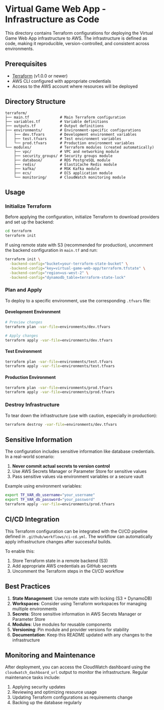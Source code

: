 # Virtual Game Web App - Infrastructure as Code

This directory contains Terraform configurations for deploying the Virtual Game Web App infrastructure to AWS. The infrastructure is defined as code, making it reproducible, version-controlled, and consistent across environments.

## Prerequisites

- [Terraform](https://www.terraform.io/downloads.html) (v1.0.0 or newer)
- AWS CLI configured with appropriate credentials
- Access to the AWS account where resources will be deployed

## Directory Structure

```
terraform/
├── main.tf              # Main Terraform configuration
├── variables.tf         # Variable definitions
├── outputs.tf           # Output definitions
├── environments/        # Environment-specific configurations
│   ├── dev.tfvars       # Development environment variables
│   ├── test.tfvars      # Test environment variables
│   └── prod.tfvars      # Production environment variables
└── modules/             # Terraform modules (created automatically)
    ├── vpc/             # VPC and networking module
    ├── security_groups/ # Security groups module
    ├── database/        # RDS PostgreSQL module
    ├── redis/           # ElastiCache Redis module
    ├── kafka/           # MSK Kafka module
    ├── ecs/             # ECS application module
    └── monitoring/      # CloudWatch monitoring module
```

## Usage

### Initialize Terraform

Before applying the configuration, initialize Terraform to download providers and set up the backend:

```bash
cd terraform
terraform init
```

If using remote state with S3 (recommended for production), uncomment the backend configuration in `main.tf` and run:

```bash
terraform init \
  -backend-config="bucket=your-terraform-state-bucket" \
  -backend-config="key=virtual-game-web-app/terraform.tfstate" \
  -backend-config="region=us-west-2" \
  -backend-config="dynamodb_table=terraform-state-lock"
```

### Plan and Apply

To deploy to a specific environment, use the corresponding `.tfvars` file:

#### Development Environment

```bash
# Preview changes
terraform plan -var-file=environments/dev.tfvars

# Apply changes
terraform apply -var-file=environments/dev.tfvars
```

#### Test Environment

```bash
terraform plan -var-file=environments/test.tfvars
terraform apply -var-file=environments/test.tfvars
```

#### Production Environment

```bash
terraform plan -var-file=environments/prod.tfvars
terraform apply -var-file=environments/prod.tfvars
```

### Destroy Infrastructure

To tear down the infrastructure (use with caution, especially in production):

```bash
terraform destroy -var-file=environments/dev.tfvars
```

## Sensitive Information

The configuration includes sensitive information like database credentials. In a real-world scenario:

1. **Never commit actual secrets to version control**
2. Use AWS Secrets Manager or Parameter Store for sensitive values
3. Pass sensitive values via environment variables or a secure vault

Example using environment variables:

```bash
export TF_VAR_db_username="your_username"
export TF_VAR_db_password="your_password"
terraform apply -var-file=environments/prod.tfvars
```

## CI/CD Integration

This Terraform configuration can be integrated with the CI/CD pipeline defined in `.github/workflows/ci-cd.yml`. The workflow can automatically apply infrastructure changes after successful builds.

To enable this:

1. Store Terraform state in a remote backend (S3)
2. Add appropriate AWS credentials as GitHub secrets
3. Uncomment the Terraform steps in the CI/CD workflow

## Best Practices

1. **State Management**: Use remote state with locking (S3 + DynamoDB)
2. **Workspaces**: Consider using Terraform workspaces for managing multiple environments
3. **Secrets**: Store sensitive information in AWS Secrets Manager or Parameter Store
4. **Modules**: Use modules for reusable components
5. **Versioning**: Pin module and provider versions for stability
6. **Documentation**: Keep this README updated with any changes to the infrastructure

## Monitoring and Maintenance

After deployment, you can access the CloudWatch dashboard using the `cloudwatch_dashboard_url` output to monitor the infrastructure. Regular maintenance tasks include:

1. Applying security updates
2. Reviewing and optimizing resource usage
3. Updating Terraform configurations as requirements change
4. Backing up the database regularly
